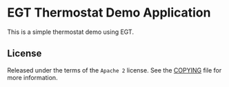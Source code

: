 # EGT Thermostat Demo Application

This is a simple thermostat demo using EGT.

## License

Released under the terms of the `Apache 2` license. See the [COPYING](COPYING)
file for more information.
